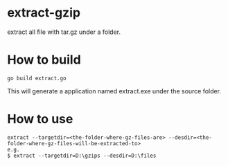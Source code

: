 # extract-gzip
extract all file with tar.gz under a folder.

# How to build
```
go build extract.go
```
This will generate a application named extract.exe under the source folder.

# How to use
```
extract --targetdir=<the-folder-where-gz-files-are> --desdir=<the-folder-where-gz-files-will-be-extracted-to>
e.g. 
$ extract --targetdir=D:\gzips --desdir=D:\files
```